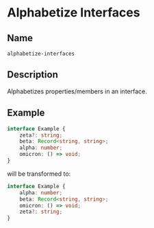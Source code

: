 # Alphabetize Interfaces

## Name

`alphabetize-interfaces`

## Description

Alphabetizes properties/members in an interface.

## Example

```ts
interface Example {
    zeta?: string;
    beta: Record<string, string>;
    alpha: number;
    omicron: () => void;
}
```

will be transformed to:

```ts
interface Example {
    alpha: number;
    beta: Record<string, string>;
    omicron: () => void;
    zeta?: string;
}
```
